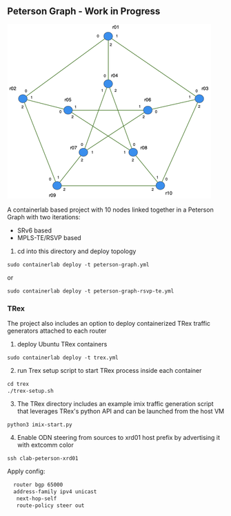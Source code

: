 ## Peterson Graph - Work in Progress
![Peterson Graph](diagrams/topology.png)

A containerlab based project with 10 nodes linked together in a Peterson Graph with two iterations:

* SRv6 based
* MPLS-TE/RSVP based

1. cd into this directory and deploy topology
```
sudo containerlab deploy -t peterson-graph.yml
```

or
```
sudo containerlab deploy -t peterson-graph-rsvp-te.yml
```

### TRex
The project also includes an option to deploy containerized TRex traffic generators attached to each router

1. deploy Ubuntu TRex containers
```
sudo containerlab deploy -t trex.yml
```

2. run Trex setup script to start TRex process inside each container
```
cd trex
./trex-setup.sh
```

3. The TRex directory includes an example imix traffic generation script that leverages TRex's python API and can be launched from the host VM
```
python3 imix-start.py
```

4. Enable ODN steering from sources to xrd01 host prefix by advertising it with extcomm color

```
ssh clab-peterson-xrd01
```
Apply config:
```
  router bgp 65000
  address-family ipv4 unicast
   next-hop-self
   route-policy steer out
```